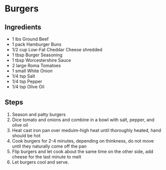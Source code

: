 # Burgers 

## Ingredients
- 1 lbs Ground Beef
- 1 pack Hamburger Buns
- 1/2 cup Low-Fat Cheddar Cheese shredded
- 1 tbsp Burger Seasoning
- 1 tbsp Worcestershire Sauce 
- 2 large Roma Tomatoes 
- 1 small White Onion
- 1/4 tsp Salt
- 1/4 tsp Pepper
- 1/4 tsp Olive Oil

## Steps
1. Season and patty burgers
2. Dice tomato and onions and combine in a bowl with salt, pepper, and olive oil
3. Heat cast iron pan over meduim-high heat until thoroughly heated, hand should be hot
4. Cook burgers for 2-4 minutes, depending on thinkness, do not move until they naturally come off the pan
5. Flip burgers and let cook about the same time on the other side, add cheese for the last minute to melt
6. Let burgers cool and serve.